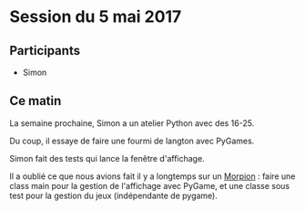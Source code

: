 # Session du 5 mai 2017

## Participants

- Simon

## Ce matin

La semaine prochaine, Simon a un atelier Python avec des 16-25.

Du coup, il essaye de faire une fourmi de langton avec PyGames.

Simon fait des tests qui lance la fenêtre d'affichage.

Il a oublié ce que nous avions fait il y a longtemps sur un
[Morpion](https://github.com/ut7/rookie-club/tree/c96463e080c9a68293eeb2622d0767ebc01b5518)
: faire une class main pour la gestion de l'affichage avec PyGame, et une
classe sous test pour la gestion du jeux (indépendante de pygame).


